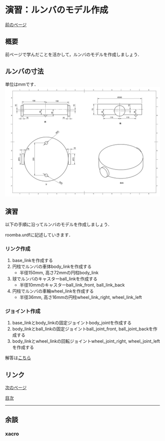 # 演習：ルンバのモデル作成

[前のページ](../urdf/)



## 概要

前ページで学んだことを活かして，ルンバのモデルを作成しましょう．

## ルンバの寸法
単位はmmです．
<img src='./fig/1.jpg'>

## 演習
以下の手順に沿ってルンバのモデルを作成しましょう．

roomba.urdfに記述していきます．

### リンク作成
1. base_linkを作成する
1. 円柱でルンバの車体body_linkを作成する
    - 半径150mm, 高さ72mmの円柱body_link
1. 球でルンバのキャスターball_linkを作成する
    - 半径10mmのキャスターball_link_front, ball_link_back
1. 円柱でルンバの車輪wheel_linkを作成する
    - 半径36mm, 高さ16mmの円柱wheel_link_right, wheel_link_left
### ジョイント作成
1. base_linkとbody_linkの固定ジョイントbody_jointを作成する
1. body_linkとball_linkの固定ジョイントball_joint_front, ball_joint_backを作成する
1. body_linkとwheel_linkの回転ジョイントwheel_joint_right, wheel_joint_leftを作成する

解答は[こちら](./answer/)

## リンク

[次のページ](../../gazebo/)

[目次](../../)


---

## 余談
### xacro
